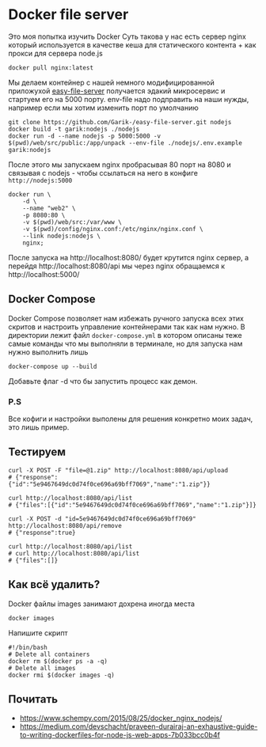 # Docker file server

Это моя попытка изучить Docker
Суть такова у нас есть сервер nginx который используется в качестве кеша для статического контента + как прокси для сервера node.js 
```SH
docker pull nginx:latest
```

Мы делаем контейнер с нашей немного модифицированной приложухой [easy-file-server](https://github.com/Garik-/easy-file-server) получается эдакий микросервис и стартуем его на 5000 порту.  env-file надо подправить на наши нужды, например если мы хотим изменить порт по умолчанию

```SH
git clone https://github.com/Garik-/easy-file-server.git nodejs
docker build -t garik:nodejs ./nodejs
docker run -d --name nodejs -p 5000:5000 -v $(pwd)/web/src/public:/app/unpack --env-file ./nodejs/.env.example garik:nodejs
```

После этого мы запускаем nginx пробрасывая 80 порт на 8080 и связывая с nodejs - чтобы ссылаться на него в конфиге `http://nodejs:5000`
```SH
docker run \
	-d \
	--name "web2" \
	-p 8080:80 \
	-v $(pwd)/web/src:/var/www \
	-v $(pwd)/config/nginx.conf:/etc/nginx/nginx.conf \
	--link nodejs:nodejs \
	nginx;
```

После запуска на http://localhost:8080/ будет крутится nginx сервер, а перейдя http://localhost:8080/api мы через nginx обращаемся к http://localhost:5000/

## Docker Compose
Docker Compose позволяет нам избежать ручного запуска всех этих скритов и настроить управление контейнерами так как нам нужно.
В директории лежит файл `docker-compose.yml` в котором описаны теже самые команды что мы выполняли в терминале, но для запуска нам нужно выполнить лишь
```SH
docker-compose up --build
```
Добавьте флаг -d что бы запустить процесс как демон.
### P.S
Все кофиги и настройки выполены для решения конкретно моих задач, это лишь пример.

## Тестируем
```SH
curl -X POST -F "file=@1.zip" http://localhost:8080/api/upload
# {"response":{"id":"5e9467649dc0d74f0ce696a69bff7069","name":"1.zip"}}

curl http://localhost:8080/api/list
# {"files":[{"id":"5e9467649dc0d74f0ce696a69bff7069","name":"1.zip"}]}

curl -X POST -d "id=5e9467649dc0d74f0ce696a69bff7069" http://localhost:8080/api/remove
# {"response":true}

curl http://localhost:8080/api/list
# curl http://localhost:8080/api/list
# {"files":[]}
```

## Как всё удалить?

Docker файлы images занимают дохрена иногда места
```SH
docker images
```

Напишите скрипт
```SH
#!/bin/bash
# Delete all containers
docker rm $(docker ps -a -q)
# Delete all images
docker rmi $(docker images -q)
```

## Почитать
- https://www.schempy.com/2015/08/25/docker_nginx_nodejs/
- https://medium.com/devschacht/praveen-durairaj-an-exhaustive-guide-to-writing-dockerfiles-for-node-js-web-apps-7b033bcc0b4f